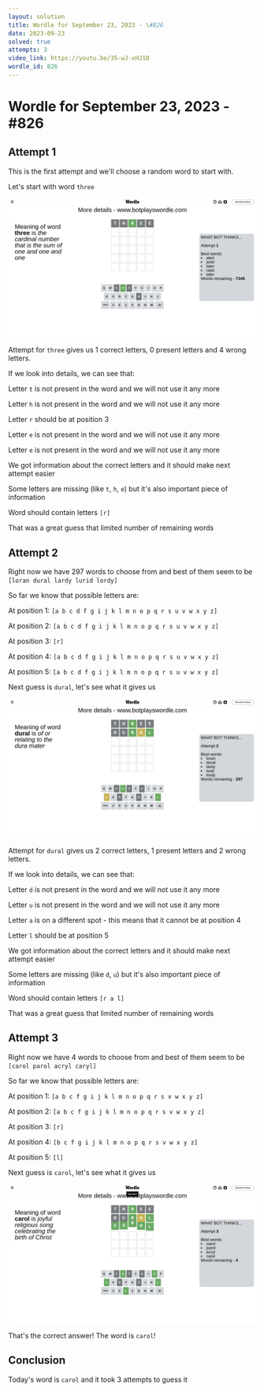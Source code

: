 ```yaml
---
layout: solution
title: Wordle for September 23, 2023 - \#826
date: 2023-09-23
solved: true
attempts: 3
video_link: https://youtu.be/35-wJ-xHJ10
wordle_id: 826
---
```


# Wordle for September 23, 2023 - \#826

## Attempt 1

This is the first attempt and we'll choose a random word to start with.

Let's start with word `three`

![Attempt 1](2023-09-23/attempt-1.png)

Attempt for `three` gives us 1 correct letters, 0 present letters and 4 wrong letters.

If we look into details, we can see that:

Letter `t` is not present in the word and we will not use it any more

Letter `h` is not present in the word and we will not use it any more

Letter `r` should be at position 3

Letter `e` is not present in the word and we will not use it any more

Letter `e` is not present in the word and we will not use it any more

We got information about the correct letters and it should make next attempt easier

Some letters are missing (like `t`, `h`, `e`) but it's also important piece of information

Word should contain letters `[r]`

That was a great guess that limited number of remaining words



## Attempt 2

Right now we have 297 words to choose from and best of them seem to be `[loran dural lardy lurid lordy]`

So far we know that possible letters are:

At position 1: `[a b c d f g i j k l m n o p q r s u v w x y z]`

At position 2: `[a b c d f g i j k l m n o p q r s u v w x y z]`

At position 3: `[r]`

At position 4: `[a b c d f g i j k l m n o p q r s u v w x y z]`

At position 5: `[a b c d f g i j k l m n o p q r s u v w x y z]`

Next guess is `dural`, let's see what it gives us

![Attempt 2](2023-09-23/attempt-2.png)

Attempt for `dural` gives us 2 correct letters, 1 present letters and 2 wrong letters.

If we look into details, we can see that:

Letter `d` is not present in the word and we will not use it any more

Letter `u` is not present in the word and we will not use it any more

Letter `a` is on a different spot - this means that it cannot be at position 4

Letter `l` should be at position 5

We got information about the correct letters and it should make next attempt easier

Some letters are missing (like `d`, `u`) but it's also important piece of information

Word should contain letters `[r a l]`

That was a great guess that limited number of remaining words



## Attempt 3

Right now we have 4 words to choose from and best of them seem to be `[carol parol acryl caryl]`

So far we know that possible letters are:

At position 1: `[a b c f g i j k l m n o p q r s v w x y z]`

At position 2: `[a b c f g i j k l m n o p q r s v w x y z]`

At position 3: `[r]`

At position 4: `[b c f g i j k l m n o p q r s v w x y z]`

At position 5: `[l]`

Next guess is `carol`, let's see what it gives us

![Attempt 3](2023-09-23/attempt-3.png)

That's the correct answer! The word is `carol`!

## Conclusion

Today's word is `carol` and it took 3 attempts to guess it

